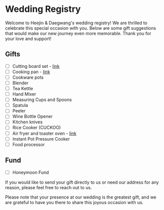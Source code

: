 # Wedding Registry

Welcome to Heejin & Daegwang's wedding registry! We are thrilled to celebrate this special occasion with you. Below are some gift suggestions that would make our new journey even more memorable. Thank you for your love and support!

## Gifts
- [ ] Cutting board set - [link](https://fromourplace.ca/products/prepped-bundle?variant=40648614969518)
- [ ] Cooking pan - [link](https://fromourplace.ca/products/always-essential-cooking-pan)
- [ ] Cookware pots
- [ ] Blender
- [ ] Tea Kettle
- [ ] Hand Mixer
- [ ] Measuring Cups and Spoons
- [ ] Spatula
- [ ] Peeler
- [ ] Wine Bottle Opener
- [ ] Kitchen knives
- [ ] Rice Cooker (CUCKOO)
- [ ] Air fryer and toaster oven - [link](https://fromourplace.ca/products/wonder-oven)
- [ ] Instant Pot Pressure Cooker
- [ ] Food processor

## Fund
- [ ] Honeymoon Fund

If you would like to send your gift directly to us or need our address for any reason, please feel free to reach out to us.

Please note that your presence at our wedding is the greatest gift, and we are grateful to have you there to share this joyous occasion with us.
